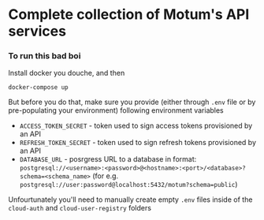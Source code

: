 # Complete collection of Motum's API services

### To run this bad boi
Install docker you douche, and then

```shell
docker-compose up
```

But before you do that, make sure you provide (either through `.env` file or by pre-populating your environment) following environment variables
- `ACCESS_TOKEN_SECRET` - token used to sign access tokens provisioned by an API
- `REFRESH_TOKEN_SECRET` - token used to sign refresh tokens provisioned by an API
- `DATABASE_URL` - posrgress URL to a database in format: 
`postgresql://<username>:<password>@<hostname>:<port>/<database>?schema=<schema_name>`
(for e.g. `postgresql://user:password@localhost:5432/motum?schema=public`)

Unfourtunately you'll need to manually create empty `.env` files inside of the `cloud-auth` and `cloud-user-registry` folders